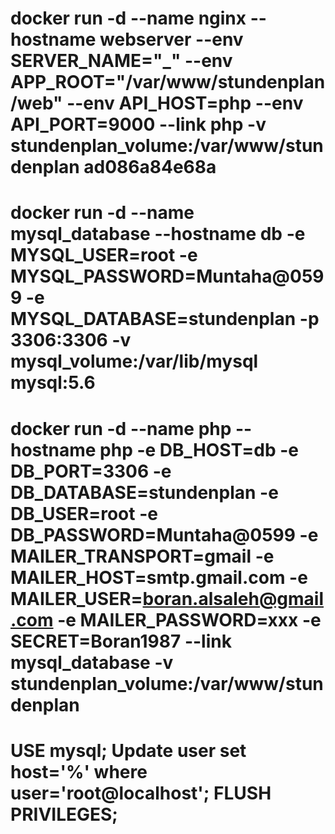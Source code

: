 # docker run -d --name nginx --hostname webserver --env SERVER_NAME="_" --env APP_ROOT="/var/www/stundenplan/web"  --env API_HOST=php --env API_PORT=9000 --link php -v stundenplan_volume:/var/www/stundenplan ad086a84e68a
# docker run -d --name mysql_database --hostname db -e MYSQL_USER=root -e MYSQL_PASSWORD=Muntaha@0599 -e MYSQL_DATABASE=stundenplan -p 3306:3306  -v mysql_volume:/var/lib/mysql mysql:5.6
# docker run -d --name php --hostname php  -e DB_HOST=db -e DB_PORT=3306 -e DB_DATABASE=stundenplan -e DB_USER=root -e DB_PASSWORD=Muntaha@0599 -e MAILER_TRANSPORT=gmail -e MAILER_HOST=smtp.gmail.com -e MAILER_USER=boran.alsaleh@gmail.com -e MAILER_PASSWORD=xxx -e SECRET=Boran1987 --link mysql_database  -v stundenplan_volume:/var/www/stundenplan
# USE mysql; Update user set host='%' where user='root@localhost'; FLUSH PRIVILEGES;